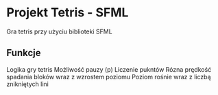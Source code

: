 # Projekt Tetris - SFML 

Gra tetris przy użyciu biblioteki SFML

## Funkcje 

Logika gry tetris
Możliwość pauzy (p)
Liczenie pukntów 
Rózna prędkość spadania bloków wraz z wzrostem poziomu 
Poziom rośnie wraz z liczbą znikniętych lini

